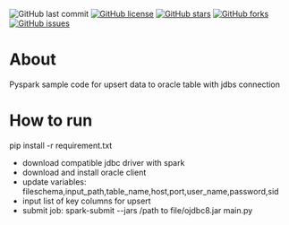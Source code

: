 ![GitHub last commit](https://img.shields.io/github/last-commit/ArmanShakeri/Pyspark-upsert-oracle)
[![GitHub license](https://img.shields.io/github/license/ArmanShakeri/Pyspark-upsert-oracle)](https://github.com/ArmanShakeri/Pyspark-upsert-oracle/blob/master/LICENSE)
[![GitHub stars](https://img.shields.io/github/stars/ArmanShakeri/Pyspark-upsert-oracle)](https://github.com/ArmanShakeri/Pyspark-upsert-oracle/stargazers)
[![GitHub forks](https://img.shields.io/github/forks/ArmanShakeri/Pyspark-upsert-oracle)](https://github.com/ArmanShakeri/Pyspark-upsert-oracle/network)
[![GitHub issues](https://img.shields.io/github/issues/ArmanShakeri/Pyspark-upsert-oracle)](https://github.com/ArmanShakeri/Pyspark-upsert-oracle/issues)

# About
Pyspark sample code for upsert data to oracle table with jdbs connection

# How to run
pip install -r requirement.txt

- download compatible jdbc driver with spark
- download and install oracle client
- update variables: fileschema,input_path,table_name,host,port,user_name,password,sid
- input list of key columns for upsert
- submit job: spark-submit --jars /path to file/ojdbc8.jar main.py
